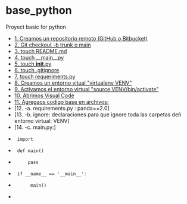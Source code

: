 # base_python
Proyect basic for python

- [1. Creamos un repositorio remoto (GitHub o Bitbucket)](#Creamos)
- [2. Git checkout -b trunk o main](#Creamos)
- [3. touch README.md](#Creamos)
- [4. touch __main__py](#Creamos)
- [5. touch __init__.py](#Creamos)
- [6. touch .gitignore](#Creamos)
- [7. touch requeriments.py](#Creamos)
- [8. Creamos un entorno vitual "virtualenv VENV"](#Creamos)
- [9. Activamos el entorno virtual "source VENV/bin/activate"](#Creamos)
- [10. Abrimos Visual Code](#Creamos)
- [11. Agregaos codigo base en archivos:](#Creamos)
- [12.   -a. requirements.py : panda==2.0]
- [13.   -b. ignore: declaraciones para que ignore toda las carpetas deñ entorno virtual: VENV]
- [14.   -c. main.py:]
-      import
-      def main()
-          pass
-      if __name__ == '__main__':
-           main()
- 
